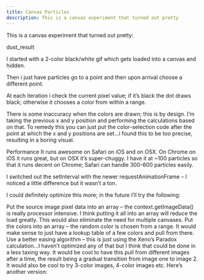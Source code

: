 ```yaml
---
title: Canvas Particles
description: This is a canvas experiment that turned out pretty
---
```

This is a canvas experiment that turned out pretty:

dust_result

 

I started with a 2-color black/white gif which gets loaded into a canvas and hidden.

Then i just have particles go to a point and then upon arrival choose a different point.

At each iteration i check the current pixel value; if it’s black the dot draws black; otherwise it chooses a color from within a range.

There is some inaccuracy when the colors are drawn; this is by design. I’m taking the previous x and y position and performing the calculations based on that. To remedy this you can just put the color-selection code after the point at which the x and y positions are set…i found this to be too precise, resulting in a boring visual.

Performance
It runs awesome on Safari on iOS and on OSX. On Chrome on iOS it runs great, but on OSX it’s super-chuggy. I have it at ~100 particles so that it runs decent on Chrome; Safari can handle 300-600 particles easily.

I switched out the setInterval with the newer requestAnimationFrame – I noticed a little difference but it wasn’t a ton.

I could definitely optimize this more; in the future I’ll try the following:

Put the source image pixel data into an array – the context.getImageData() is really processor intensive. I think putting it all into an array will reduce the load greatly. This would also eliminate the need for multiple canvases.
Put the colors into an array – the random color is chosen from a range. It would make sense to just have a lookup table of a few colors and pull from there.  
Use a better easing algorithm – this is just using the Xeno’s Paradox calculation…I haven’t optimized any of that but I think that could be done in a less taxing way.
It would be cool to have this pull from different images after a time, the result being a gradual transition from image one to image 2.
It would also be cool to try 3-color images, 4-color images etc.
Here’s another version: